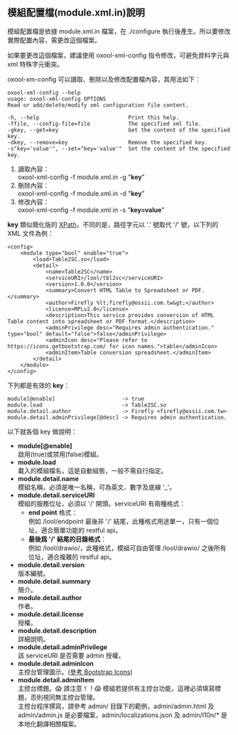 ## 模組配置檔(module.xml.in)說明

模組配置檔是依據 module.xml.in 檔案，在 ./configure 執行後產生。所以要修改實際配置內容，需更改這個檔案。

如果要更改這個檔案，建議使用 oxool-xml-config 指令修改，可避免資料字元與 xml 特殊字元衝突。

oxool-xm-config 可以讀取、刪除以及修改配置檔內容，其用法如下：

```
oxool-xml-config --help
usage: oxool-xml-config OPTIONS
Read or add/delete/modify xml configuration file content.

-h, --help                            Print this help.
-ffile, --config-file=file            The specified xml file.
-gkey, --get=key                      Get the content of the specified key.
-dkey, --remove=key                   Remove the specified key.
-s"key='value'", --set="key='value'"  Set the content of the specified key.
```

1. 讀取內容：  
   oxool-xml-config -f module.xml.in -g "**key**"
2. 刪除內容：  
   oxool-xml-config -f module.xml.in -d "**key**"
3. 修改內容：  
   oxool-xml-config -f module.xml.in -s "**key=value**"

**key** 類似簡化版的 [XPath](https://zh.wikipedia.org/zh-tw/XPath)，不同的是，路徑字元以 '.' 號取代 '/' 號，以下列的 XML 文件為例：

```
<config>
    <module type="bool" enable="true">
        <load>Table2SC.so</load>
        <detail>
            <name>Table2SC</name>
            <serviceURI>/lool/tbl2sc</serviceURI>
            <version>1.0.0</version>
            <summary>Convert HTML Table to Spreadsheet or PDF.</summary>
            <author>Firefly %lt;firefly@ossii.com.tw&gt;</author>
            <license>MPLv2.0</license>
            <description>This service provides conversion of HTML Table content into spreadsheet or PDF format.</description>
            <adminPrivilege desc="Requires admin authentication." type="bool" default="false">false</adminPrivilege>
            <adminIcon desc="Please refer to https://icons.getbootstrap.com/ for icon names.">table</adminIcon>
            <adminItem>Table conversion spreadsheet.</adminItem>
        </detail>
    </module>
</config>
```

下列都是有效的 **key**：

```
module[@enable]                     -> true
module.load                         -> Table2SC.so
module.detail.author                -> Firefly <firefly@ossii.com.tw>
module.detail.adminPrivilege[@desc] -> Requires admin authentication.
```

以下就各個 key 做說明：

* **module[@enable]**  
  啟用(true)或禁用(false)模組。
* **module.load**  
  載入的模組檔名，這是自動組態，一般不需自行指定。
* **module.detail.name**  
  模組名稱，必須是唯一名稱，可為英文、數字及底線 '\_'。
* **module.detail.serviceURI**  
  模組的服務位址，必須以 '/' 開頭。serviceURI 有兩種格式：
  * **end point** 格式：  
    例如 /lool/endpoint 最後非 '/' 結尾，此種格式用途單一，只有一個位址，適合簡單功能的 restful api。
  * **最後爲 '/' 結尾的目錄格式**：  
    例如 /lool/drawio/，此種格式，模組可自由管理 /lool/drawio/ 之後所有位址，適合複雜的 restful api。
* **module.detail.version**  
  版本編號。
* **module.detail.summary**  
  簡介。
* **module.detail.author**  
  作者。
* **module.detail.license**  
  授權。
* **module.detail.description**  
  詳細說明。
* **module.detail.adminPrivilege**  
  該 serviceURI 是否需要 admin 授權。
* **module.detail.adminIcon**  
  主控台管理圖示。([參考 Bootstrap Icons](https://icons.getbootstrap.com/))
* **module.detail.adminItem**  
  主控台標題。😱 請注意！！😱 模組若提供有主控台功能，這裡必須填寫標題，否則視同無主控台管理。  
  主控台程序撰寫，請參考 admin/ 目錄下的範例，admin/admin.html 及 admin/admin.js 是必要檔案，admin/localizations.json 及 admin/l10n/\* 是本地化翻譯相關檔案。